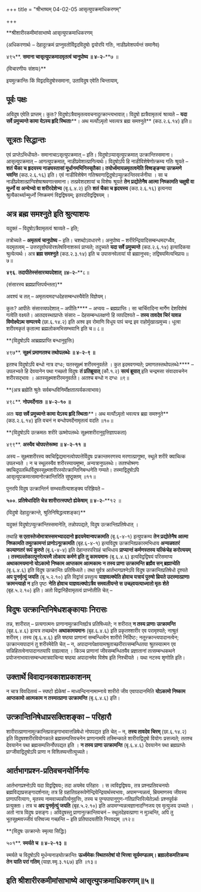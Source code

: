 +++
title = "श्रीभाष्यम् 04-02-05 आसृत्युपक्रमाधिकरणम्"

+++


**श्रीशारीरकमीमांसाभाष्ये आसृत्युपक्रमाधिकरणम्

(अधिकरणार्थः – देहादुत्क्रमं प्राप्नुवतोर्विद्वदविदुषोः द्वयोरपि गतिः, नाडीप्रवेशपर्यन्तं समानैव)

४९५**. **समाना चासृत्युपक्रमादमृतत्वं चानुपोष्य ॥ ४**–**२**–**७ ॥

(विचारणीयः संशयः)**

इयमुत्क्रान्तिः किं विद्वदविदुषोस्समाना, उताविदुष एवेति चिन्तायाम्,

## पूर्वः पक्षः

अविदुष एवेति प्राप्तम्। कुतः? विदुषोऽत्रैवामृतत्ववचनादुत्क्रान्त्यभावात्। विदुषो ह्यत्रैवामृतत्वं श्राव्यते – **यदा सर्वे प्रमुच्यन्ते कामा येऽस्य हृदि स्थिताः****। अथ मर्त्योऽमृतो भवत्यत्र ब्रह्म समश्नुते** (कठ.२.६.१४) इति॥

## सूत्रतः सिद्धान्तः

एवं प्राप्तेऽभिधीयते- समानाचाऽसृत्युपक्रमात् – इति। विदुषोऽप्यासृत्युपक्रमात् उत्क्रान्तिस्समाना। आसृत्युपक्रमात् – आगत्युपक्रमात्, नाडीप्रवेशात्प्रागित्यर्थः। विदुषोऽपि हि नाडीविशेषेणोत्क्रम्य गतिः श्रूयते – **शतं चैका च हृदयस्य नाड्यस्तासां मूर्धानमभिनिस्सृतैका। तयोर्ध्वमायन्नमृतत्वमेति विष्वङ्ङन्या उत्क्रमणे भवन्ति** (कठ.२.६.१६) इति। एवं नाडीविशेषेण गतिश्रवणाद्विदुषोऽप्युत्क्रान्तिरवर्जनीया । सा च नाडीप्रवेशात्प्राग्विशेषाश्रवणात्समाना। तत्प्रवेशदशायां च विशेषः श्रूयते **तेन प्रद्योतेनैष आत्मा निष्क्रामति चक्षुषी वा मूर्ध्नो वा अन्येभ्यो वा शरीरदेशेभ्य** (बृ.६.४.२) इति **शतं चैका च हृदयस्य** (कठ.२.६.१६) इत्यनया श्रुत्यैकार्थ्यान्मूर्ध्नो निष्क्रमणं विद्वद्विषयम्; इतरदविद्वद्विषयम् ।

## अत्र ब्रह्म समश्नुते इति श्रुत्याशयः

यदुक्तं – विदुषोऽत्रैवामृतत्वं श्राव्यते – इति;

तत्रोच्यते – **अमृतत्वं चानुपोष्य** – इति। चशब्दोऽवधारणे। अनुपोष्य – शरीरेन्द्रियादिसम्बन्धमदग्ध्वैव, यदमृतत्वम् – उत्तरपूर्वाघयोरश्लेषविनाशरूपं प्राप्यते; तदुच्यते **यदा सर्वे प्रमुच्यन्ते** (कठ.२.६.१४) इत्यादिकया श्रुत्येत्यर्थः। अत्र **ब्रह्म समश्नुते** (कठ.२.३.१४) इति च उपासनवेलायां यो ब्रह्मानुभवः;
तद्विषयमित्यभिप्रायः॥७॥

**४९६**. **तदापीतेस्संसारव्यपदेशात् ॥४**–**२**–**८॥

(संसारस्य ब्रह्मप्राप्तिपर्यन्तता)**

अवश्यं च तत् – अमृतत्वमदग्धदेहसम्बन्धस्यैवेति विज्ञेयम्।

कुतः? आपीतेः संसारव्यपदेशात् – अपीतिः**** – अप्ययः – ब्रह्मप्राप्तिः। सा चार्चिरादिना मार्गेण देशविशेषं गत्वेति वक्ष्यते। आतदवस्थाप्राप्तेः संसारः – देहसम्बन्धलक्षणो हि व्यपदिश्यते – **तस्य तावदेव चिरं यावन्न विमोक्ष्येऽथ सम्पत्स्ये** (छा.६.१४.२) इति अश्व इव रोमाणि विधूय पापं चन्द्र इव राहोर्मुखात्प्रमुच्य। धूत्वा शरीरमकृतं कृतात्मा ब्रह्मलोकमभिसम्भवानि इति च॥ ८॥

**(विदुषोऽपि आब्रह्मप्राप्ति बन्धानुवृत्तिः)

४९७**. **सूक्ष्मं प्रमाणतश्च तथोपलब्धेः ॥ ४**–**२**–**९ ॥**

इतश्च विदुषोऽपि बन्धो नात्र दग्धः; यतस्सूक्ष्मं शरीरमनुवर्तते । कुत इदमवगम्यते; प्रमाणतस्तथोपलब्धेः**** – उपलभ्यते हि देवयानेन पथा गच्छतो विदुषः **तं प्रतिब्रूयात्** (कौ.१.२) **सत्यं ब्रूयात्** इति चन्द्रमसा संवादवचनेन शरीरसद्भावः । अतस्सूक्ष्मशरीरमनुवर्तते। अतश्च बन्धो न दग्धः ॥९॥

**(अत्र ब्रह्मेति श्रुतेः सर्वबन्धविनिर्मोक्षतात्पर्यकत्वाभावः)

४९८**. **नोपमर्देनातः ॥ ४**–**२**–**१० ॥**

अतः **यदा सर्वे प्रमुच्यन्ते कामा येऽस्य हृदि स्थिताः****। अथ मर्त्योऽमृतो भवत्यत्र ब्रह्म समश्नुते** (कठ.२.६.१४) इति वचनं न बन्धोपमर्देनामृतत्वं वदति ॥१०॥

**(विदुषोऽपि उत्क्रमतः शरीरे ऊष्मोपलब्धेः सूक्ष्मशरीरानुवृत्तिज्ञापकता)

४९९**. **अस्यैव चोपपत्तेरूष्मा ॥ ४**–**२**–**११ ॥**

अस्य – सूक्ष्मशरीरस्य क्वचिद्विद्यमानत्वोपपत्तेर्विदुषः प्रक्रान्तमरणस्य मरणात्प्रागूष्मा, स्थूले शरीरे क्वाचित्क उपलभ्यते । न च स्थूलस्यैव शरीरस्यायमूष्मा, अन्यत्रानुपलब्धेः। ततश्चोष्मणः क्वचिदुपलब्धिर्विदुषस्सूक्ष्मशरीरस्योत्क्रान्तिनिबन्धनेति गम्यते। तस्माद्विदुषोऽपि आसृत्युपक्रमात्समानोत्क्रान्तिरिति सुष्ठूक्तम् ॥११॥

पुनरपि विदुष उत्क्रान्तिर्न सम्भवतीत्याशङ्क्य परिह्रियते –

**५००**. **प्रतिषेधादिति चेन्न शारीरात्स्पष्टो ह्येकेषाम् ॥ ४**–**२**–**१२ ॥

(विदुषो देहादुत्क्रान्ते, श्रुतिनिषिद्धत्वशङ्का)**

यदुक्तं विदुषोऽप्युत्क्रांन्तिस्समानेति, तन्नोपपद्यते, विदुष उत्क्रान्तिप्रतिषेधात् ।

तथाहि **स एतास्तेजोमात्रास्समभ्याददानो हृदयमेवान्वपक्रामति** (बृ.६-४-१) इत्युपक्रम्य **तेन प्रद्योतेनैष आत्मा निष्क्रामति तमुत्क्रामन्तं प्राणोऽनूत्क्रामति** (बृह.६-४-१) इत्यविदुष उत्क्रान्तिप्रकारमभिधाय **अन्यन्नवतरं कल्याणतरं रूपं कुरुते** (बृ.६-४-४) इति देहान्तरपरिग्रहं चाभिधाय
**प्राप्यान्तं कर्मणस्तस्य यत्किंचेह करोत्ययम् । तस्माल्लोकात्पुनरेत्यस्मै लोकाय कर्मणे इति तु कामयमानः** (बृ.६.४.६) इत्यविद्वद्विषयं परिसमाप्य **अथाकामयमानो योऽकामो निष्काम आप्तकाम आत्मकामः न तस्य प्राणा उत्क्रामन्ति ब्रह्मैव सन् ब्रह्माप्येति** (बृ.६.४.६) इति विदुष उत्क्रान्तिः प्रतिषिध्यते। तथा पूर्वत्र आर्तभागप्रश्नेऽपि विदुष उत्क्रान्तिप्रतिषेधो दृश्यते **अप पुनर्मृत्युं जयति** (बृ.५.२.१०) इति विद्वांसं प्रस्तुत्य **याज्ञवल्क्येति होवाच यत्रायं पुरुषो म्रियते उदस्मात्प्राणाः क्रामन्त्याहो न** इति पृष्टः **नेति होवाच याज्ञवल्क्योऽत्रैव समवलीयन्ते स उच्छ्वयत्याध्मातो मृतः शेते** (बृह.५.२.१०) इति। अतो विद्वानिहैवामृतत्वं प्राप्नोतीति चेत् –

## विदुषः उत्क्रान्तिनिषेधशङ्कायाः निरासः

तन्न, शारीरात् – प्रत्यगात्मनः प्राणानामुत्क्रान्तिर्ह्यत्र प्रतिषिध्यते; न शरीरात् **न तस्य प्राणाः उत्क्रामन्ति** (बृह.६.४.६) इत्यत्र तच्छब्देन **अथाकामयमानः** (बृह.६.४.६) इति प्रकृतश्शारीर एव परामृश्यते; नाश्रुतं शरीरम्। तस्य (बृ.६.४.६) इति षष्ठ्या प्राणानां सम्बन्धित्वेन शारीरो निर्दिष्टः; नतूत्त्क्रान्त्यपादानत्वेन; उत्क्रान्त्यपादानं तु शरीरमेवेति चेत् – न, अपादानापेक्षायामश्रुताच्छरीरात्सम्बन्धितया श्रुतस्यात्मन एव सन्निहितत्वेनापादानतयापि ग्राह्यत्वात् । किञ्च प्राणानां जीवसम्बन्धितयैव प्रज्ञातानां तत्सम्बन्धकथने प्रयोजनाभावात्सम्बन्धमात्रवाचिन्या षष्ठ्या अपादानमेव विशेष इति निश्चीयते । यथा नटस्य शृणोति इति।

## उक्तार्थे विवादानवकाशप्रकाशनम्

न चात्र विवदितव्यं – स्पष्टो ह्येकेषां – माध्यन्दिनानामाम्नाये शारीरो जीव एवापादानमिति **योऽकामो निष्काम आप्तकामो आत्मकाम न तस्मात्प्राणा उत्क्रामन्ति** (बृ.६.४.६) इति।

## उत्क्रान्तिनिषेधाप्रसक्तिशङ्का – परिहारौ

शारीरात्प्राणानामुत्क्रान्तिप्रसङ्गाभावात्तन्निषेधो नोपपद्यत इति चेत् – न, **तस्य तावदेव चिरम्** (छा.६.१४.२) इति विदुषश्शरीरवियोगकाले ब्रह्मसम्पत्तिवचनेन प्राणानामपि तस्मिन्काले शारीराद्विदुषो वियोगः प्रसज्यते; ततश्च देवयानेन पथा ब्रह्मसम्पत्तिर्नोपपद्यत इति । **न तस्य प्राणा उत्क्रामन्ति** (बृ.६.४.६) देवयानेन पथा ब्रह्मप्राप्तेः प्राग्जीवाद्विदुषोऽपि प्राणा न विश्लिष्यन्तीत्युच्यते।

## आर्तभागप्रश्न-प्रतिवचनयोर्निर्णयः

आर्तभागप्रश्नोऽपि यदा विद्वद्विषयः; तदा अयमेव परिहारः । स त्वविद्वद्विषयः, तत्र प्रश्नप्रतिवचनयोः ब्रह्मविद्याप्रसङ्गादर्शनात्; तत्र हि ग्रहातिग्रहरूपेणेन्द्रियेन्द्रियार्थस्वभावः, अपामग्न्यन्नत्वं,
म्रियमाणस्य जीवस्य प्राणापरित्यागः, मृतस्य नामवाच्यकीर्त्यनुवृत्तिः, तस्य च पुण्यपापानुगुण-गतिप्राप्तिरित्येतेऽर्थाः प्रश्नपूर्वकं प्रत्युक्ताः। तत्र च **अप पुनर्मृत्युं जयति** (बृह.५.२.१०) इति
अपामग्न्यन्नत्वज्ञानादग्निजय एव मृत्युजय उच्यते । अतो नात्र विदुषः प्रसङ्गः। अविदुषस्तु प्राणानुत्क्रान्तिवचनं – स्थूलदेहवत्प्राणा न मुञ्चन्ति, अपि तु भूतसूक्ष्मवज्जीवं परिष्वज्य गच्छन्ति – इति प्रतिपादयतीति निरवद्यम् ॥१२॥

**(विदुषः उत्क्रान्तेः स्मृत्या सिद्धिः)

५०१**. **स्मर्यते च ॥ ४**–**२**–**१३ ॥**

स्मर्यते च विदुषोऽपि मूर्धन्यनाड्योत्क्रान्तिः **ऊर्ध्वमेकः स्थितस्तेषां यो भित्त्वा सूर्यमण्डलम्। ब्रह्मलोकमतिक्रम्य तेन याति परां गतिम्** (याज्ञ.स्मृ.३.१६७) इति ॥१३॥

## इति श्रीशारीरकमीमांसाभाष्ये आसृत्युपक्रमाधिकरणम्॥५॥


